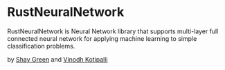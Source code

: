 # RustNeuralNetwork
 RustNeuralNetwork is Neural Network library that supports multi-layer full connected neural network for applying machine learning to simple classification problems.

by [Shay Green](shagreen@pdx.edu) and [Vinodh Kotipalli](vkotipa2@pdx.edu)

